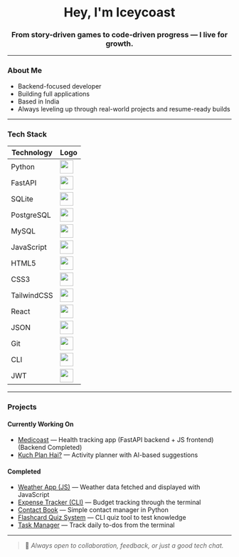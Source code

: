 <h1 align="center">Hey, I'm Iceycoast </h1>
<h3 align="center">From story-driven games to code-driven progress — I live for growth.</h3>

---

### About Me

-  Backend-focused developer 
-  Building full applications    
-  Based in India  
-  Always leveling up through real-world projects and resume-ready builds  

---

### Tech Stack

| Technology   | Logo |
|--------------|------|
| Python       | <img src="https://cdn.jsdelivr.net/gh/devicons/devicon/icons/python/python-original.svg" width="30" height="30"/> |
| FastAPI      | <img src="https://cdn.jsdelivr.net/gh/devicons/devicon/icons/fastapi/fastapi-original.svg" width="30" height="30"/> |
| SQLite       | <img src="https://cdn.jsdelivr.net/gh/devicons/devicon/icons/sqlite/sqlite-original.svg" width="30" height="30"/> |
| PostgreSQL   | <img src="https://cdn.jsdelivr.net/gh/devicons/devicon/icons/postgresql/postgresql-original.svg" width="30" height="30"/> |
| MySQL        | <img src="https://cdn.jsdelivr.net/gh/devicons/devicon/icons/mysql/mysql-original.svg" width="30" height="30"/> |
| JavaScript   | <img src="https://cdn.jsdelivr.net/gh/devicons/devicon/icons/javascript/javascript-original.svg" width="30" height="30"/> |
| HTML5        | <img src="https://cdn.jsdelivr.net/gh/devicons/devicon/icons/html5/html5-original.svg" width="30" height="30"/> |
| CSS3         | <img src="https://cdn.jsdelivr.net/gh/devicons/devicon/icons/css3/css3-original.svg" width="30" height="30"/> |
| TailwindCSS  | <img src="https://cdn.jsdelivr.net/gh/devicons/devicon/icons/tailwindcss/tailwindcss-original.svg" width="30" height="30"/> |
| React        | <img src="https://cdn.jsdelivr.net/gh/devicons/devicon/icons/react/react-original.svg" width="30" height="30"/> |
| JSON         | <img src="https://www.svgrepo.com/show/353943/json.svg" width="30" height="30"/> |
| Git          | <img src="https://cdn.jsdelivr.net/gh/devicons/devicon/icons/git/git-original.svg" width="30" height="30"/> |
| CLI          | <img src="https://img.icons8.com/ios-filled/50/000000/console.png" width="30" height="30"/> |
| JWT          | <img src="https://jwt.io/img/pic_logo.svg" width="30" height="30"/> |

---

### Projects

#### Currently Working On 
-  [Medicoast](https://github.com/Iceycoast/Medicoast) — Health tracking app (FastAPI backend + JS frontend) (Backend Completed)
-  [Kuch Plan Hai?](https://github.com/Iceycoast/Kuch-Plan-Hai) — Activity planner with AI-based suggestions  

#### Completed
-  [Weather App (JS)](https://github.com/Iceycoast/JS-prac/tree/main/weather%20app) — Weather data fetched and displayed with JavaScript  
-  [Expense Tracker (CLI)](https://github.com/Iceycoast/Personal-Expense-Tracker-CLI-Version-) — Budget tracking through the terminal  
-  [Contact Book](https://github.com/Iceycoast/Contact-book) — Simple contact manager in Python  
-  [Flashcard Quiz System](https://github.com/Iceycoast/Flashquiz) — CLI quiz tool to test knowledge  
-  [Task Manager](https://github.com/Iceycoast/Task-Manager) — Track daily to-dos from the terminal  


---

> 💬 *Always open to collaboration, feedback, or just a good tech chat.*
